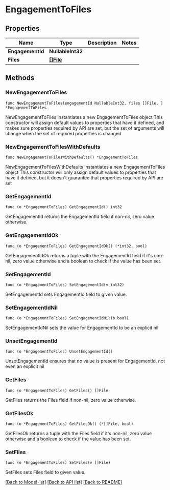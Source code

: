 # EngagementToFiles

## Properties

Name | Type | Description | Notes
------------ | ------------- | ------------- | -------------
**EngagementId** | **NullableInt32** |  | 
**Files** | [**[]File**](File.md) |  | 

## Methods

### NewEngagementToFiles

`func NewEngagementToFiles(engagementId NullableInt32, files []File, ) *EngagementToFiles`

NewEngagementToFiles instantiates a new EngagementToFiles object
This constructor will assign default values to properties that have it defined,
and makes sure properties required by API are set, but the set of arguments
will change when the set of required properties is changed

### NewEngagementToFilesWithDefaults

`func NewEngagementToFilesWithDefaults() *EngagementToFiles`

NewEngagementToFilesWithDefaults instantiates a new EngagementToFiles object
This constructor will only assign default values to properties that have it defined,
but it doesn't guarantee that properties required by API are set

### GetEngagementId

`func (o *EngagementToFiles) GetEngagementId() int32`

GetEngagementId returns the EngagementId field if non-nil, zero value otherwise.

### GetEngagementIdOk

`func (o *EngagementToFiles) GetEngagementIdOk() (*int32, bool)`

GetEngagementIdOk returns a tuple with the EngagementId field if it's non-nil, zero value otherwise
and a boolean to check if the value has been set.

### SetEngagementId

`func (o *EngagementToFiles) SetEngagementId(v int32)`

SetEngagementId sets EngagementId field to given value.


### SetEngagementIdNil

`func (o *EngagementToFiles) SetEngagementIdNil(b bool)`

 SetEngagementIdNil sets the value for EngagementId to be an explicit nil

### UnsetEngagementId
`func (o *EngagementToFiles) UnsetEngagementId()`

UnsetEngagementId ensures that no value is present for EngagementId, not even an explicit nil
### GetFiles

`func (o *EngagementToFiles) GetFiles() []File`

GetFiles returns the Files field if non-nil, zero value otherwise.

### GetFilesOk

`func (o *EngagementToFiles) GetFilesOk() (*[]File, bool)`

GetFilesOk returns a tuple with the Files field if it's non-nil, zero value otherwise
and a boolean to check if the value has been set.

### SetFiles

`func (o *EngagementToFiles) SetFiles(v []File)`

SetFiles sets Files field to given value.



[[Back to Model list]](../README.md#documentation-for-models) [[Back to API list]](../README.md#documentation-for-api-endpoints) [[Back to README]](../README.md)


